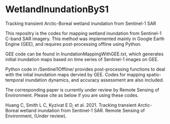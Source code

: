 # WetlandInundationByS1
Tracking transient Arctic-Boreal wetland inundation from Sentinel-1 SAR

This repositry is the codes for mapping wetland inundation from Sentinel-1 C-band SAR imagery. This method was implemented mainly in Google Earth Engine (GEE), and requires post-processing offline using Python.

GEE code can be found in InundationMappingWithGEE.txt, which generates initial inundation maps based on time series of Sentinel-1 images on GEE.

Python code in /Sentinel1Offline/ provides post-processing functions to deal with the intial inundation maps dervied by GEE. Codes for mapping spatio-temporal inundation dynamics, and accuracy assessment are also included.

The corresponding paper is currently under review by Remote Sensing of Environment. Please cite as below if you are using these codes.

Huang C, Smith L C, Kyzivat E D, et al. 2021. Tracking transient Arctic-Boreal wetland inundation from Sentinel-1 SAR. Remote Sensing of Environment, (Under review).
